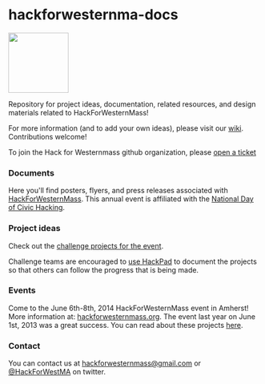 hackforwesternma-docs
=====================

[<img src="http://hackforwesternmass.org/sites/hackforwesternmass.org/files/Hack4WesternMass_small2.png" width=120>](http://hackforwesternmass.org)

Repository for project ideas, documentation, related resources, and design materials related to HackForWesternMass!

For more information (and to add your own ideas), please visit our  [wiki](https://github.com/hackforwesternmass/hackforwesternma-docs/wiki).  Contributions welcome!

To join the Hack for Westernmass github organization, please [open a ticket](https://github.com/hackforwesternmass/hackforwesternma-docs/issues/new?title=Please%20add%20me%20to%20the%20group&body=Thank%20you)
### Documents

Here you'll find posters, flyers, and press releases associated with [HackForWesternMass](http://hackforwesternmass.org).  This annual event is affiliated with the [National Day of Civic Hacking](http://hackforchange.org).

### Project ideas

Check out the [challenge projects for the event](http://hackforwesternmass.org/challenges).  

Challenge teams are encouraged to [use HackPad](https://hackforchange.hackpad.com/HACK-FOR-WESTERN-MASS-1ZyQneaq3Wp) to document the projects so that others can follow the progress that is being made.


### Events

Come to the June 6th-8th, 2014 HackForWesternMass event in Amherst!  More information at: [hackforwesternmass.org](http://hackforwesternmass.org).  The event last year on June 1st, 2013 was a great success.  You can read about these projects [here](http://hackforwesternmass.org/2013/challenges). 

### Contact

You can contact us at [hackforwesternmass@gmail.com](mailto:hackforwesternmass@gmail.com) or [@HackForWestMA](https://twitter.com/HackForWestMA) on twitter.
